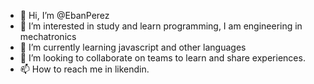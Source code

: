 - 👋 Hi, I’m @EbanPerez
- 👀 I’m interested in study and learn programming, I am engineering in mechatronics
- 🌱 I’m currently learning javascript and other languages
- 💞️ I’m looking to collaborate on teams to learn and share experiences.
- 📫 How to reach me in likendin.

<!---
EbanPerez/EbanPerez is a ✨ special ✨ repository because its `README.md` (this file) appears on your GitHub profile.
You can click the Preview link to take a look at your changes.
--->
